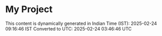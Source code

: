 # My Project

This content is dynamically generated in Indian Time (IST): 2025-02-24 09:16:46 IST
Converted to UTC: 2025-02-24 03:46:46 UTC
